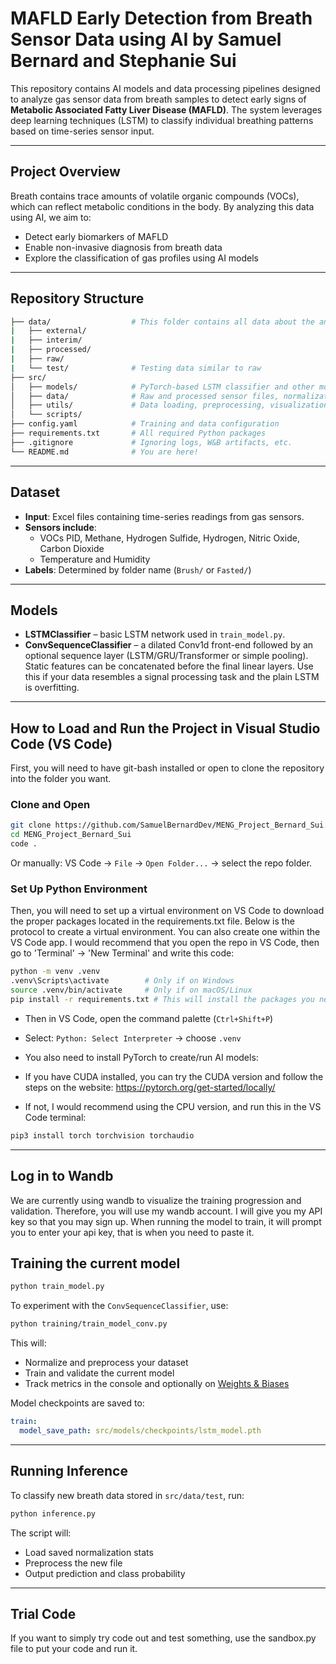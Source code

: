 # MAFLD Early Detection from Breath Sensor Data using AI by Samuel Bernard and Stephanie Sui

This repository contains AI models and data processing pipelines designed to analyze gas sensor data from breath samples to detect early signs of **Metabolic Associated Fatty Liver Disease (MAFLD)**. The system leverages deep learning techniques (LSTM) to classify individual breathing patterns based on time-series sensor input.

---

## Project Overview

Breath contains trace amounts of volatile organic compounds (VOCs), which can reflect metabolic conditions in the body. By analyzing this data using AI, we aim to:

- Detect early biomarkers of MAFLD
- Enable non-invasive diagnosis from breath data
- Explore the classification of gas profiles using AI models

---

## Repository Structure

```bash
├── data/                  # This folder contains all data about the analysis
|   ├── external/
|   ├── interim/
|   ├── processed/
|   ├── raw/
|   └── test/              # Testing data similar to raw
├── src/
│   ├── models/            # PyTorch-based LSTM classifier and other models
│   ├── data/              # Raw and processed sensor files, normalization.json file
│   ├── utils/             # Data loading, preprocessing, visualization
│   └── scripts/
├── config.yaml            # Training and data configuration
├── requirements.txt       # All required Python packages
├── .gitignore             # Ignoring logs, W&B artifacts, etc.
└── README.md              # You are here!

```
---

## Dataset

- **Input**: Excel files containing time-series readings from gas sensors.
- **Sensors include**:
  - VOCs PID, Methane, Hydrogen Sulfide, Hydrogen, Nitric Oxide, Carbon Dioxide
  - Temperature and Humidity
- **Labels**: Determined by folder name (`Brush/` or `Fasted/`)

---

## Models

- **LSTMClassifier** – basic LSTM network used in `train_model.py`.
- **ConvSequenceClassifier** – a dilated Conv1d front-end followed by an optional
  sequence layer (LSTM/GRU/Transformer or simple pooling). Static features can be
  concatenated before the final linear layers. Use this if your data resembles a
  signal processing task and the plain LSTM is overfitting.

---


## How to Load and Run the Project in Visual Studio Code (VS Code)
First, you will need to have git-bash installed or open to clone the repository into the folder you want.

### Clone and Open

```bash
git clone https://github.com/SamuelBernardDev/MENG_Project_Bernard_Sui.git
cd MENG_Project_Bernard_Sui
code .
```

Or manually: VS Code → `File` → `Open Folder...` → select the repo folder.

### Set Up Python Environment
Then, you will need to set up a virtual environment on VS Code to download the proper packages located in the requirements.txt file.
Below is the protocol to create a virtual environment. You can also create one within the VS Code app.
I would recommend that you open the repo in VS Code, then go to 'Terminal' → 'New Terminal' and write this code:

```bash
python -m venv .venv
.venv\Scripts\activate        # Only if on Windows
source .venv/bin/activate     # Only if on macOS/Linux
pip install -r requirements.txt # This will install the packages you need to run the code
```

- Then in VS Code, open the command palette (`Ctrl+Shift+P`)
- Select: `Python: Select Interpreter` → choose `.venv`

- You also need to install PyTorch to create/run AI models:
- If you have CUDA installed, you can try the CUDA version and follow the steps on the website: https://pytorch.org/get-started/locally/
- If not, I would recommend using the CPU version, and run this in the VS Code terminal:

```bash
pip3 install torch torchvision torchaudio
```
---
## Log in to Wandb
We are currently using wandb to visualize the training progression and validation.
Therefore, you will use my wandb account. I will give you my API key so that you may sign up.
When running the model to train, it will prompt you to enter your api key, that is when you need to paste it.

## Training the current model

```bash
python train_model.py
```

To experiment with the `ConvSequenceClassifier`, use:

```bash
python training/train_model_conv.py
```

This will:
- Normalize and preprocess your dataset
- Train and validate the current model
- Track metrics in the console and optionally on [Weights & Biases](https://wandb.ai/)

Model checkpoints are saved to:
```yaml
train:
  model_save_path: src/models/checkpoints/lstm_model.pth
```

---

## Running Inference

To classify new breath data stored in `src/data/test`, run:

```bash
python inference.py
```

The script will:
- Load saved normalization stats
- Preprocess the new file
- Output prediction and class probability

---
## Trial Code

If you want to simply try code out and test something, use the sandbox.py file to put your code and run it.
